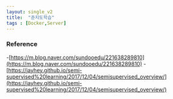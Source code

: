 ```yaml
---
layout: single_v2
title:  "준지도학습"
tags : [Docker,Server]
---
```


### Reference
-[https://m.blog.naver.com/sundooedu/221638289810](https://m.blog.naver.com/sundooedu/221638289810)
-[https://jayhey.github.io/semi-supervised%20learning/2017/12/04/semisupervised_overview/](https://jayhey.github.io/semi-supervised%20learning/2017/12/04/semisupervised_overview/)